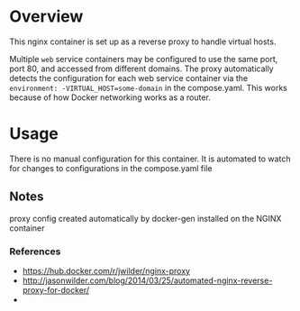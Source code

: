 # Overview

This nginx container is set up as a reverse proxy to handle virtual hosts.

Multiple `web` service containers may be configured to use the same port, port 80, and accessed from different domains.
The proxy automatically detects the configuration for each web service container via the `environment: -VIRTUAL_HOST=some-domain` in the compose.yaml.
This works because of how Docker networking works as a router.

# Usage
There is no manual configuration for this container. It is automated to watch for changes to configurations in the compose.yaml file

## Notes

proxy config created automatically by docker-gen installed on the NGINX container

### References
- https://hub.docker.com/r/jwilder/nginx-proxy
- http://jasonwilder.com/blog/2014/03/25/automated-nginx-reverse-proxy-for-docker/
- 
